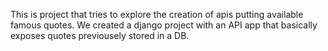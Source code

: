 This is project that tries to explore the creation of apis putting available famous quotes.
We created a django project with an API app that basically exposes quotes previousely stored in a DB.
